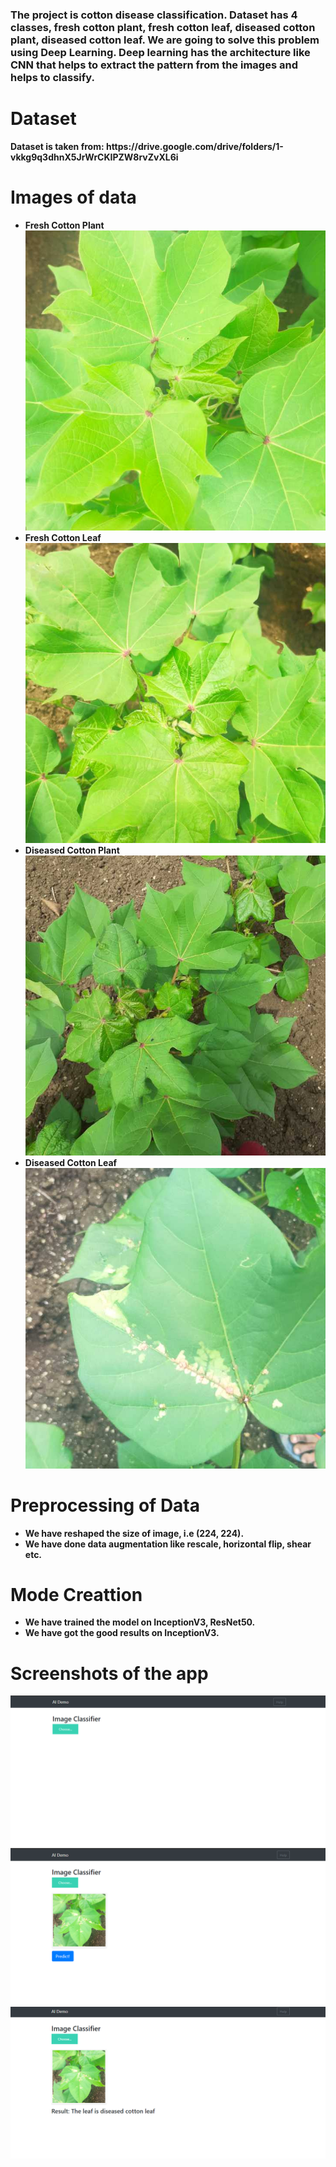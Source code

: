 <h3> The project is cotton disease classification. Dataset has 4 classes, fresh cotton plant, fresh cotton leaf, diseased cotton plant, diseased cotton leaf. We are going to solve this problem using Deep Learning. Deep learning has the architecture like CNN that helps to extract the pattern from the images and helps to classify. </h3>

<h1><b> Dataset <b></h1>
  Dataset is taken from: https://drive.google.com/drive/folders/1-vkkg9q3dhnX5JrWrCKIPZW8rvZvXL6i
 
<h1><b> Images of data <b></h1>
  <ul>
    <li> Fresh Cotton Plant </li>
    <img src="https://github.com/gaurav8668/Deep--Learning-Projects/blob/main/Cotton-Diseases-Classification/fresh_cotton_plant.jpg">
    <li> Fresh Cotton Leaf </li>
    <img src="https://github.com/gaurav8668/Deep--Learning-Projects/blob/main/Cotton-Diseases-Classification/fresh_cotton_leaf.jpg">
    <li> Diseased Cotton Plant </li>
    <img src="https://github.com/gaurav8668/Deep--Learning-Projects/blob/main/Cotton-Diseases-Classification/diseased_cotton_plant.jpg">
    <li> Diseased Cotton Leaf </li>
    <img src="https://github.com/gaurav8668/Deep--Learning-Projects/blob/main/Cotton-Diseases-Classification/diseased_cotton_leaf.jpg">
  </ul>
 
<h1> <b> Preprocessing of Data </h1>
  <ul>
    <li>We have reshaped the size of image, i.e (224, 224).</li>
    <li> We have done data augmentation like rescale, horizontal flip, shear etc. </li>
  </ul>
 
<h1> <b> Mode Creattion </h1>
  <ul>
    <li>We have trained the model on InceptionV3, ResNet50.</li>
    <li> We have got the good results on InceptionV3. </li>
  </ul>

<h1> <b> Screenshots of the app </h1>
  <img src="https://github.com/gaurav8668/Deep--Learning-Projects/blob/main/Cotton-Diseases-Classification/ss1.png">
  <img src="https://github.com/gaurav8668/Deep--Learning-Projects/blob/main/Cotton-Diseases-Classification/ss2.png">
  <img src="https://github.com/gaurav8668/Deep--Learning-Projects/blob/main/Cotton-Diseases-Classification/ss3.png">
